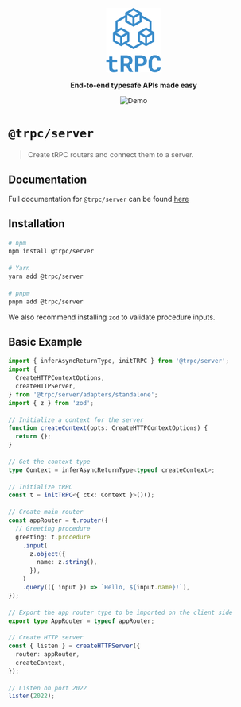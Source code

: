 <p align="center">
  <a href="https://trpc.io/"><img src="../../www/static/img/logo-text.svg" alt="tRPC" height="130"/></a>
</p>

<p align="center">
  <strong>End-to-end typesafe APIs made easy</strong>
</p>

<p align="center">
  <img src="https://user-images.githubusercontent.com/51714798/186850605-7cb9f6b2-2230-4eb7-981b-0b90ee1f8ffa.gif" alt="Demo" />
</p>

# `@trpc/server`

> Create tRPC routers and connect them to a server.

## Documentation

Full documentation for `@trpc/server` can be found [here](https://trpc.io/docs/router)

## Installation

```bash
# npm
npm install @trpc/server

# Yarn
yarn add @trpc/server

# pnpm
pnpm add @trpc/server
```

We also recommend installing `zod` to validate procedure inputs.

## Basic Example

```ts
import { inferAsyncReturnType, initTRPC } from '@trpc/server';
import {
  CreateHTTPContextOptions,
  createHTTPServer,
} from '@trpc/server/adapters/standalone';
import { z } from 'zod';

// Initialize a context for the server
function createContext(opts: CreateHTTPContextOptions) {
  return {};
}

// Get the context type
type Context = inferAsyncReturnType<typeof createContext>;

// Initialize tRPC
const t = initTRPC<{ ctx: Context }>()();

// Create main router
const appRouter = t.router({
  // Greeting procedure
  greeting: t.procedure
    .input(
      z.object({
        name: z.string(),
      }),
    )
    .query(({ input }) => `Hello, ${input.name}!`),
});

// Export the app router type to be imported on the client side
export type AppRouter = typeof appRouter;

// Create HTTP server
const { listen } = createHTTPServer({
  router: appRouter,
  createContext,
});

// Listen on port 2022
listen(2022);
```
